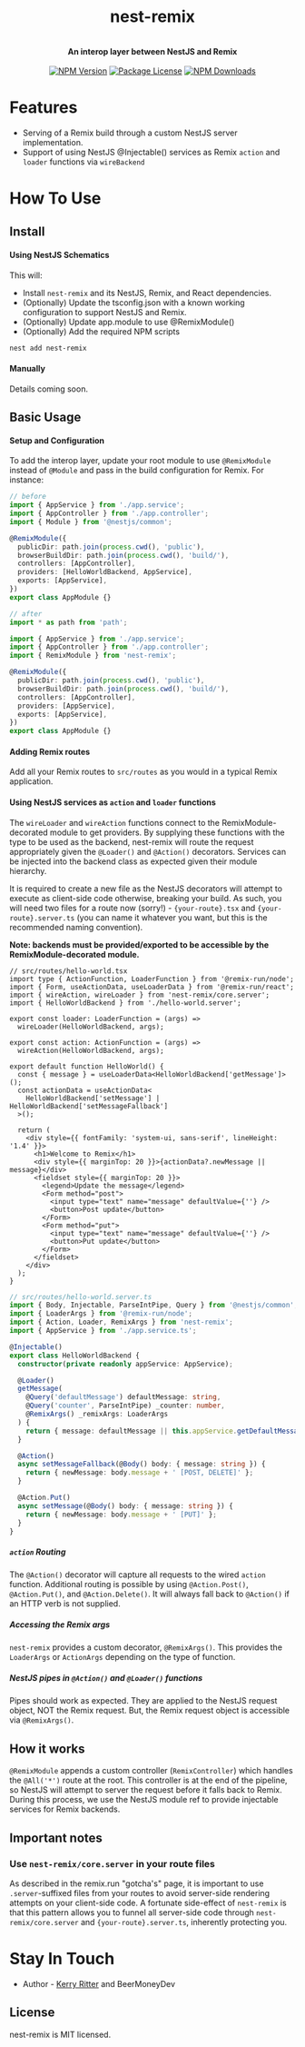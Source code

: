 <h1 align="center">nest-remix</h1>
<br />
<div align="center">
  <strong>An interop layer between NestJS and Remix</strong>
</div>
<br />
<div align="center">
<a href="https://www.npmjs.com/package/nest-remix"><img src="https://img.shields.io/npm/v/nest-remix.svg" alt="NPM Version" /></a>
<a href="https://www.npmjs.com/package/nest-remix"><img src="https://img.shields.io/npm/l/nest-remix.svg" alt="Package License" /></a>
<a href="https://www.npmjs.com/package/nest-remix"><img src="https://img.shields.io/npm/dm/nest-remix.svg" alt="NPM Downloads" /></a>
</div>

# Features

- Serving of a Remix build through a custom NestJS server implementation.
- Support of using NestJS @Injectable() services as Remix `action` and `loader` functions via `wireBackend`

# How To Use

## Install

#### Using NestJS Schematics

This will:

- Install `nest-remix` and its NestJS, Remix, and React dependencies.
- (Optionally) Update the tsconfig.json with a known working configuration to support NestJS and Remix.
- (Optionally) Update app.module to use @RemixModule()
- (Optionally) Add the required NPM scripts

```bash
nest add nest-remix
```

#### Manually

Details coming soon.

## Basic Usage

#### Setup and Configuration

To add the interop layer, update your root module to use `@RemixModule` instead of `@Module` and pass in the build configuration for Remix. For instance:

```ts
// before
import { AppService } from './app.service';
import { AppController } from './app.controller';
import { Module } from '@nestjs/common';

@RemixModule({
  publicDir: path.join(process.cwd(), 'public'),
  browserBuildDir: path.join(process.cwd(), 'build/'),
  controllers: [AppController],
  providers: [HelloWorldBackend, AppService],
  exports: [AppService],
})
export class AppModule {}

// after
import * as path from 'path';

import { AppService } from './app.service';
import { AppController } from './app.controller';
import { RemixModule } from 'nest-remix';

@RemixModule({
  publicDir: path.join(process.cwd(), 'public'),
  browserBuildDir: path.join(process.cwd(), 'build/'),
  controllers: [AppController],
  providers: [AppService],
  exports: [AppService],
})
export class AppModule {}
```

#### Adding Remix routes

Add all your Remix routes to `src/routes` as you would in a typical Remix application.

#### Using NestJS services as `action` and `loader` functions

The `wireLoader` and `wireAction` functions connect to the RemixModule-decorated module to get providers. By supplying these functions with the type to be used as the backend, nest-remix will route the request appropriately given the `@Loader()` and `@Action()` decorators. Services can be injected into the backend class as expected given their module hierarchy.

It is required to create a new file as the NestJS decorators will attempt to execute as client-side code otherwise, breaking your build. As such, you will need two files for a route now (sorry!) - `{your-route}.tsx` and `{your-route}.server.ts` (you can name it whatever you want, but this is the recommended naming convention).

**Note: backends must be provided/exported to be accessible by the RemixModule-decorated module.**

```tsx
// src/routes/hello-world.tsx
import type { ActionFunction, LoaderFunction } from '@remix-run/node';
import { Form, useActionData, useLoaderData } from '@remix-run/react';
import { wireAction, wireLoader } from 'nest-remix/core.server';
import { HelloWorldBackend } from './hello-world.server';

export const loader: LoaderFunction = (args) =>
  wireLoader(HelloWorldBackend, args);

export const action: ActionFunction = (args) =>
  wireAction(HelloWorldBackend, args);

export default function HelloWorld() {
  const { message } = useLoaderData<HelloWorldBackend['getMessage']>();
  const actionData = useActionData<
    HelloWorldBackend['setMessage'] | HelloWorldBackend['setMessageFallback']
  >();

  return (
    <div style={{ fontFamily: 'system-ui, sans-serif', lineHeight: '1.4' }}>
      <h1>Welcome to Remix</h1>
      <div style={{ marginTop: 20 }}>{actionData?.newMessage || message}</div>
      <fieldset style={{ marginTop: 20 }}>
        <legend>Update the message</legend>
        <Form method="post">
          <input type="text" name="message" defaultValue={''} />
          <button>Post update</button>
        </Form>
        <Form method="put">
          <input type="text" name="message" defaultValue={''} />
          <button>Put update</button>
        </Form>
      </fieldset>
    </div>
  );
}
```

```ts
// src/routes/hello-world.server.ts
import { Body, Injectable, ParseIntPipe, Query } from '@nestjs/common';
import { LoaderArgs } from '@remix-run/node';
import { Action, Loader, RemixArgs } from 'nest-remix';
import { AppService } from './app.service.ts';

@Injectable()
export class HelloWorldBackend {
  constructor(private readonly appService: AppService);

  @Loader()
  getMessage(
    @Query('defaultMessage') defaultMessage: string,
    @Query('counter', ParseIntPipe) _counter: number,
    @RemixArgs() _remixArgs: LoaderArgs
  ) {
    return { message: defaultMessage || this.appService.getDefaultMessage() };
  }

  @Action()
  async setMessageFallback(@Body() body: { message: string }) {
    return { newMessage: body.message + ' [POST, DELETE]' };
  }

  @Action.Put()
  async setMessage(@Body() body: { message: string }) {
    return { newMessage: body.message + ' [PUT]' };
  }
}
```

##### `action` Routing

The `@Action()` decorator will capture all requests to the wired `action` function. Additional routing is possible by using `@Action.Post()`, `@Action.Put()`, and `@Action.Delete()`. It will always fall back to `@Action()` if an HTTP verb is not supplied.

##### Accessing the Remix args

`nest-remix` provides a custom decorator, `@RemixArgs()`. This provides the `LoaderArgs` or `ActionArgs` depending on the type of function.

##### NestJS pipes in `@Action()` and `@Loader()` functions

Pipes should work as expected. They are applied to the NestJS request object, NOT the Remix request. But, the Remix request object is accessible via `@RemixArgs()`.

## How it works

`@RemixModule` appends a custom controller (`RemixController`) which handles the `@All('*')` route at the root. This controller is at the end of the pipeline, so NestJS will attempt to server the request before it falls back to Remix. During this process, we use the NestJS module ref to provide injectable services for Remix backends.

## Important notes

### Use `nest-remix/core.server` in your route files

As described in the remix.run "gotcha's" page, it is important to use `.server`-suffixed files from your routes to avoid server-side rendering attempts on your client-side code. A fortunate side-effect of `nest-remix` is that this pattern allows you to funnel all server-side code through `nest-remix/core.server` and `{your-route}.server.ts`, inherently protecting you.

# Stay In Touch

- Author - [Kerry Ritter](https://twitter.com/kerryritter) and BeerMoneyDev

## License

nest-remix is MIT licensed.
